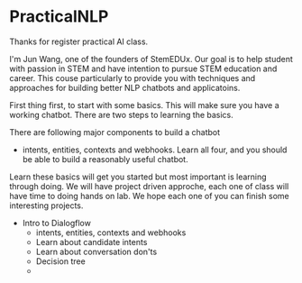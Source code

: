 # PracticalNLP

Thanks for register practical AI class. 

I'm Jun Wang, one of the founders of StemEDUx. Our goal is to help student with passion in STEM and have intention to pursue STEM education and career. 
This couse particularly to provide you with techniques and approaches for building better NLP chatbots and applicatoins. 

First thing first, to start with some basics. This will make sure you have a working chatbot. There are two steps to learning the basics. 

There are following major components to build a chatbot 
- intents, entities, contexts and webhooks. Learn all four, and you should be able to build a reasonably useful chatbot. 

Learn these basics will get you started but most important is learning through doing. We will have project driven approche, each one of class will have time to doing hands on lab. We hope each one of you can finish some interesting projects. 

- Intro to Dialogflow
  - intents, entities, contexts and webhooks
  - Learn about candidate intents
  - Learn about conversation don'ts
  - Decision tree
  - 
